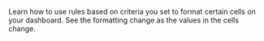 Learn how to use rules based on criteria you set to format certain cells on your dashboard. See the formatting change as the values in the cells change.
